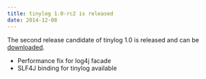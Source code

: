```yaml
---
title: tinylog 1.0-rc2 is released
date: 2014-12-08
---
```


The second release candidate of tinylog 1.0 is released and can be [downloaded](download).

* Performance fix for log4j facade
* SLF4J binding for tinylog available
